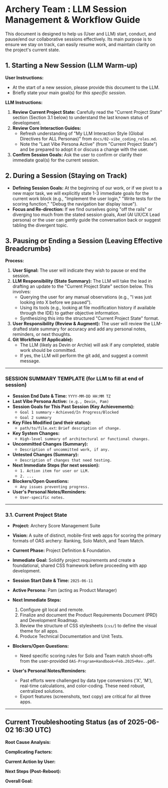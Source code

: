 # Archery Team : LLM Session Management & Workflow Guide

This document is designed to help us (User and LLM) start, conduct, and pause/end our collaborative sessions effectively. Its main purpose is to ensure we stay on track, can easily resume work, and maintain clarity on the project's current state.

## 1. Starting a New Session (LLM Warm-up)

**User Instructions:**

*   At the start of a new session, please provide this document to the LLM.
*   Briefly state your main goal(s) for *this specific session*.

**LLM Instructions:**

1.  **Review Current Project State:** Carefully read the "Current Project State" section (Section 3.1 below) to understand the last known status of development.
2.  **Review Core Interaction Guides:**
    *   Refresh understanding of "My LLM Interaction Style (Global Directives for ALL Personas)" from `docs/02-vibe_coding_roles.md`.
    *   Note the "Last Vibe Persona Active" (from "Current Project State") and be prepared to adopt it or discuss a change with the user.
3.  **Confirm Session Goals:** Ask the user to confirm or clarify their immediate goal(s) for the current session.

## 2. During a Session (Staying on Track)

*   **Defining Session Goals:** At the beginning of our work, or if we pivot to a new major task, we will explicitly state 1-3 immediate goals for the current work block (e.g., "Implement the user login," "Write tests for the scoring function," "Debug the navigation bar display issue").
*   **Focus and Re-direction:** If we find ourselves going "off the rails" or diverging too much from the stated session goals, Axel (AI UX/CX Lead persona) or the user can gently guide the conversation back or suggest tabling the divergent topic.

## 3. Pausing or Ending a Session (Leaving Effective Breadcrumbs)

**Process:**

1.  **User Signal:** The user will indicate they wish to pause or end the session.
2.  **LLM Responsibility (State Summary):** The LLM will take the lead in drafting an update to the "Current Project State" section below. This involves:
    *   Querying the user for any manual observations (e.g., "I was just looking into X before we paused").
    *   Using its tools (e.g., looking at file modification history if available through the IDE) to gather objective information.
    *   Synthesizing this into the structured "Current Project State" format.
3.  **User Responsibility (Review & Augment):** The user will review the LLM-drafted state summary for accuracy and add any personal notes, reminders, or next thoughts.
4.  **Git Workflow (If Applicable):**
    *   The LLM (likely as Devin or Archie) will ask if any completed, stable work should be committed.
    *   If yes, the LLM will perform the git add, and suggest a commit message.

---

### SESSION SUMMARY TEMPLATE (for LLM to fill at end of session)

*   **Session End Date & Time:** `YYYY-MM-DD HH:MM TZ`
*   **Last Vibe Persona Active:** `(e.g., Devin, Pam)`
*   **Session Goals for This Past Session (Key Achievements):**
    *   `Goal 1 summary` - `Achieved/In Progress/Blocked`
    *   `Goal 2 summary`
*   **Key Files Modified (and their status):**
    *   `path/to/file.ext`: `Brief description of change.`
*   **Key System Changes:**
    *   `High-level summary of architectural or functional changes.`
*   **Uncommitted Changes (Summary):**
    *   `Description of uncommitted work, if any.`
*   **Untested Changes (Summary):**
    *   `Description of changes that need testing.`
*   **Next Immediate Steps (for next session):**
    *   `1. Action item for user or LLM.`
    *   `2. ...`
*   **Blockers/Open Questions:**
    *   `Any issues preventing progress.`
*   **User's Personal Notes/Reminders:**
    *   `User-specific notes.`

---

### 3.1. Current Project State

*   **Project:** Archery Score Management Suite
*   **Vision:** A suite of distinct, mobile-first web apps for scoring the primary formats of OAS archery: Ranking, Solo Match, and Team Match.
*   **Current Phase:** Project Definition & Foundation.
*   **Immediate Goal:** Solidify project requirements and create a foundational, shared CSS framework before proceeding with app development.

*   **Session Start Date & Time:** `2025-06-11`
*   **Active Persona:** Pam (acting as Product Manager)
*   **Next Immediate Steps:**
    1.  Configure git local and remote.
    1.  Finalize and document the Product Requirements Document (PRD) and Development Roadmap.
    2.  Review the structure of CSS stylesheets (`css/`) to define the visual theme for all apps.
    3.  Produce Technical Documentation and Unit Tests.
*   **Blockers/Open Questions:**
    *   Need specific scoring rules for Solo and Team match shoot-offs from the user-provided `OAS-Program+Handbook+Feb.2025+Rev..pdf`.
*   **User's Personal Notes/Reminders:**
    *   Past efforts were challenged by data type conversions ('X', 'M'), real-time calculations, and color-coding. These need robust, centralized solutions.
    *   Export features (screenshots, text copy) are critical for all three apps.

---

## Current Troubleshooting Status (as of 2025-06-02 16:30 UTC)


**Root Cause Analysis:**

**Complicating Factors:**


**Current Action by User:**


**Next Steps (Post-Reboot):**


**Overall Goal:** 